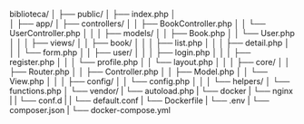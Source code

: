 biblioteca/
│
├── public/
│   ├── index.php
│  
│
├── app/
│   ├── controllers/
│   │   ├── BookController.php
│   │   └── UserController.php
│   │
│   ├── models/
│   │   ├── Book.php
│   │   └── User.php
│   │
│   ├── views/
│   │   ├── book/
│   │   │   ├── list.php
│   │   │   ├── detail.php
│   │   │   └── form.php
│   │   ├── user/
│   │   │   ├── login.php
│   │   │   ├── register.php
│   │   │   └── profile.php
│   │   └── layout.php
│   │
│   ├── core/
│   │   ├── Router.php
│   │   ├── Controller.php
│   │   ├── Model.php
│   │   └── View.php
│   │
│   ├── config/
│   │   └── config.php
│   │
│   └── helpers/
│       └── functions.php
│
└── vendor/
|   └── autoload.php
|
└── docker
|   └── nginx
|   |   └── conf.d
|   |       └── default.conf
|   └── Dockerfile
|
└── .env
|
└── composer.json
|
└── docker-compose.yml

